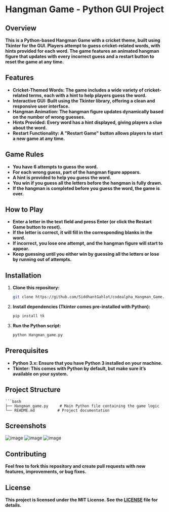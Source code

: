# Hangman Game - Python GUI Project

## Overview
**This is a Python-based Hangman Game with a cricket theme, built using Tkinter for the GUI. Players attempt to guess cricket-related words, with hints provided for each word. The game features an animated hangman figure that updates with every incorrect guess and a restart button to reset the game at any time.**

## Features
- **Cricket-Themed Words: The game includes a wide variety of cricket-related terms, each with a hint to help players guess the word.**
- **Interactive GUI: Built using the Tkinter library, offering a clean and responsive user interface.**
- **Hangman Animation: The hangman figure updates dynamically based on the number of wrong guesses.**
- **Hints Provided: Every word has a hint displayed, giving players a clue about the word.**
- **Restart Functionality: A "Restart Game" button allows players to start a new game at any time.**

## Game Rules
- **You have 6 attempts to guess the word.**
- **For each wrong guess, part of the hangman figure appears.**
- **A hint is provided to help you guess the word.**
- **You win if you guess all the letters before the hangman is fully drawn.**
- **If the hangman is completed before you guess the word, the game is over.**

## How to Play
- **Enter a letter in the text field and press Enter (or click the Restart Game button to reset).**
- **If the letter is correct, it will fill in the corresponding blanks in the word.**
- **If incorrect, you lose one attempt, and the hangman figure will start to appear.**
- **Keep guessing until you either win by guessing all the letters or lose by running out of attempts.**

## Installation
1. **Clone this repository:**
   ```bash
   git clone https://github.com/SiddhantGahlot/codealpha_Hangman_Game.git

2. **Install dependencies (Tkinter comes pre-installed with Python):**
   ```bash
   pip install tk

3. **Run the Python script:**
   ```bash
   python Hangman_game.py

## Prerequisites
- **Python 3.x: Ensure that you have Python 3 installed on your machine.**
- **Tkinter: This comes with Python by default, but make sure it’s available on your system.**

## Project Structure
    ```bash
    ├── Hangman_game.py     # Main Python file containing the game logic
    └── README.md          # Project documentation

## Screenshots
![image](https://github.com/user-attachments/assets/7af28cb0-36d1-49fe-a611-e9153ee81c17)
![image](https://github.com/user-attachments/assets/0856e401-3a61-49ab-b990-9655c531e27e)
![image](https://github.com/user-attachments/assets/902df387-6201-4c88-9184-a7e115894c05)

## Contributing
**Feel free to fork this repository and create pull requests with new features, improvements, or bug fixes.**

## License
**This project is licensed under the MIT License. See the [LICENSE]() file for details.**


